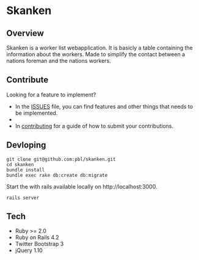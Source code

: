 # Skanken

## Overview
Skanken is a worker list webapplication. It is basicly a table containing the information about the workers. Made to simplify the contact between a nations foreman and the nations workers.

## Contribute

Looking for a feature to implement?

* In the [ISSUES](issues) file, you can find features and other things that needs to be implemented.
* 
* In [contributing](CONTRIBUTING.md) for a guide of how to submit your contributions.

## Devloping

```
git clone git@github.com:pbl/skanken.git
cd skanken
bundle install
bundle exec rake db:create db:migrate
```

Start the with rails available locally on http://localhost:3000.

```
rails server
```

## Tech

* Ruby >= 2.0
* Ruby on Rails 4.2
* Twitter Bootstrap 3
* jQuery 1.10
